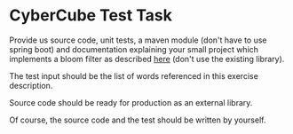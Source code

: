 # CyberCube Test Task
Provide us source code, unit tests, a maven module (don't have to use spring boot) and documentation explaining your small project which implements a bloom filter as described [here](http://codekata.com/kata/kata05-bloom-filters/) (don't use the existing library).

The test input should be the list of words referenced in this exercise description.

Source code should be ready for production as an external library.

Of course, the source code and the test should be written by yourself.
